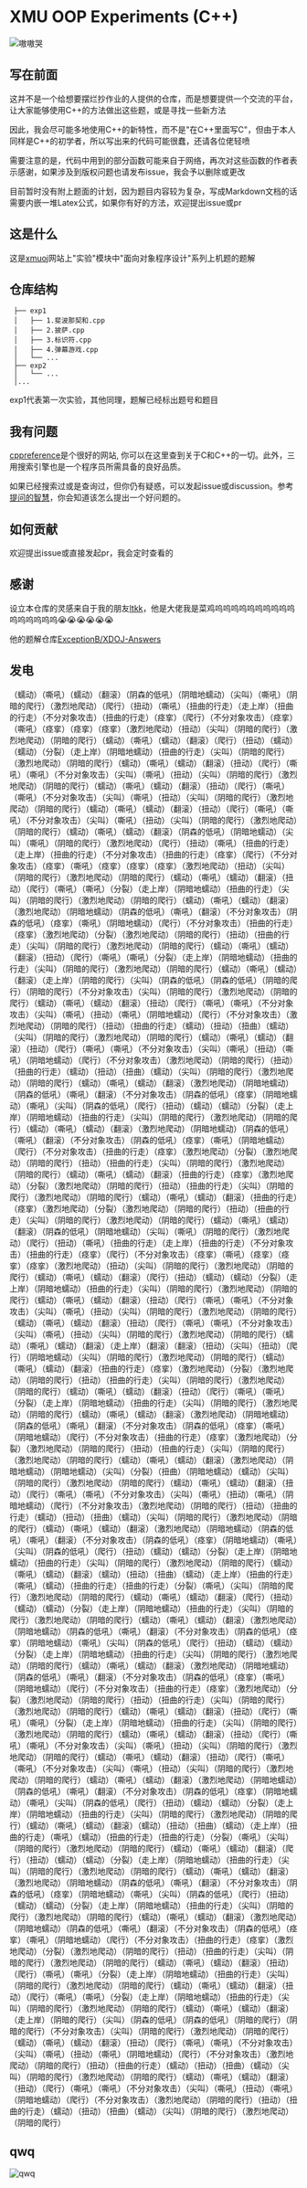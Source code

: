 # XMU OOP Experiments (C++)

![嗷嗷哭](https://user-images.githubusercontent.com/57581480/229348131-f49ddc53-70b8-4839-8085-e6dbba2d9119.png)

## 写在前面

这并不是一个给想要摆烂抄作业的人提供的仓库，而是想要提供一个交流的平台，让大家能够使用C++的方法做出这些题，或是寻找一些新方法

因此，我会尽可能多地使用C++的新特性，而不是"在C++里面写C"，但由于本人同样是C++的初学者，所以写出来的代码可能很蠢，还请各位佬轻喷

需要注意的是，代码中用到的部分函数可能来自于网络，再次对这些函数的作者表示感谢，如果涉及到版权问题也请发布issue，我会予以删除或更改

目前暂时没有附上题面的计划，因为题目内容较为复杂，写成Markdown文档的话需要内嵌一堆Latex公式，如果你有好的方法，欢迎提出issue或pr

## 这是什么

这是[xmuoj](http://xmuoj.com/)网站上"实验"模块中"面向对象程序设计"系列上机题的题解

## 仓库结构
```
 ├── exp1
 │   ├── 1.斐波那契和.cpp
 │   ├── 2.披萨.cpp
 │   ├── 3.标识符.cpp
 │   ├── 4.弹幕游戏.cpp
 │   └── ...
 ├── exp2
 │   └── ...
 │...
```

exp1代表第一次实验，其他同理，题解已经标出题号和题目

## 我有问题

[cppreference](https://zh.cppreference.com/w/首页)是个很好的网站, 你可以在这里查到关于C和C++的一切。此外，三用搜索引擎也是一个程序员所需具备的良好品质。

如果已经搜索过或是查询过，但你仍有疑惑，可以发起issue或discussion。参考[提问的智慧](https://lug.ustc.edu.cn/wiki/doc/smart-questions/)，你会知道该怎么提出一个好问题的。

## 如何贡献

欢迎提出issue或直接发起pr，我会定时查看的

## 感谢

设立本仓库的灵感来自于我的朋友[ltkk](https://github.com/ExceptionB)，他是大佬我是菜鸡呜呜呜呜呜呜呜呜呜呜呜呜呜呜呜呜😭😭😭😭😭😭


他的题解仓库[ExceptionB/XDOJ-Answers](https://github.com/ExceptionB/XDOJ-Answers)

## 发电

（蠕动）（嘶吼）（蠕动）（翻滚）（阴森的低吼）（阴暗地蠕动）（尖叫）（嘶吼）（阴暗的爬行）（激烈地爬动）（爬行）（扭动）（嘶吼）（扭曲的行走）（走上岸）（扭曲的行走）（不分对象攻击）（扭曲的行走）（痉挛）（爬行）（不分对象攻击）（痉挛）（嘶吼）（痉挛）（痉挛）（痉挛）（激烈地爬动）（扭动）（尖叫）（阴暗的爬行）（激烈地爬动）（阴暗的爬行）（蠕动）（嘶吼）（蠕动）（翻滚）（爬行）（扭动）（蠕动）（蠕动）（分裂）（走上岸）（阴暗地蠕动）（扭曲的行走）（尖叫）（阴暗的爬行）（激烈地爬动）（阴暗的爬行）（蠕动）（嘶吼）（蠕动）（翻滚）（扭动）（爬行）（嘶吼）（嘶吼）（不分对象攻击）（尖叫）（嘶吼）（扭动）（尖叫）（阴暗的爬行）（激烈地爬动）（阴暗的爬行）（蠕动）（嘶吼）（蠕动）（翻滚）（扭动）（爬行）（嘶吼）（嘶吼）（不分对象攻击）（尖叫）（嘶吼）（扭动）（尖叫）（阴暗的爬行）（激烈地爬动）（阴暗的爬行）（蠕动）（嘶吼）（蠕动）（翻滚）（扭动）（爬行）（嘶吼）（嘶吼）（不分对象攻击）（尖叫）（嘶吼）（扭动）（尖叫）（阴暗的爬行）（激烈地爬动）（阴暗的爬行）（蠕动）（嘶吼）（蠕动）（翻滚）（阴森的低吼）（阴暗地蠕动）（尖叫）（嘶吼）（阴暗的爬行）（激烈地爬动）（爬行）（扭动）（嘶吼）（扭曲的行走）（走上岸）（扭曲的行走）（不分对象攻击）（扭曲的行走）（痉挛）（爬行）（不分对象攻击）（痉挛）（嘶吼）（痉挛）（痉挛）（痉挛）（激烈地爬动）（扭动）（尖叫）（阴暗的爬行）（激烈地爬动）（阴暗的爬行）（蠕动）（嘶吼）（蠕动）（翻滚）（扭动）（爬行）（嘶吼）（嘶吼）（分裂）（走上岸）（阴暗地蠕动）（扭曲的行走）（尖叫）（阴暗的爬行）（激烈地爬动）（阴暗的爬行）（蠕动）（嘶吼）（蠕动）（翻滚）（激烈地爬动）（阴暗地蠕动）（阴森的低吼）（嘶吼）（翻滚）（不分对象攻击）（阴森的低吼）（痉挛）（嘶吼）（阴暗地蠕动）（爬行）（不分对象攻击）（扭曲的行走）（痉挛）（激烈地爬动）（分裂）（激烈地爬动）（阴暗的爬行）（扭动）（扭曲的行走）（尖叫）（阴暗的爬行）（激烈地爬动）（阴暗的爬行）（蠕动）（嘶吼）（蠕动）（翻滚）（扭动）（爬行）（嘶吼）（嘶吼）（分裂）（走上岸）（阴暗地蠕动）（扭曲的行走）（尖叫）（阴暗的爬行）（激烈地爬动）（阴暗的爬行）（蠕动）（嘶吼）（蠕动）（翻滚）（走上岸）（阴暗的爬行）（尖叫）（阴森的低吼）（阴森的低吼）（阴暗的爬行）（阴暗的爬行）（不分对象攻击）（尖叫）（阴暗的爬行）（激烈地爬动）（阴暗的爬行）（蠕动）（嘶吼）（蠕动）（翻滚）（扭动）（爬行）（嘶吼）（嘶吼）（不分对象攻击）（尖叫）（嘶吼）（扭动）（嘶吼）（阴暗地蠕动）（爬行）（不分对象攻击）（激烈地爬动）（阴暗的爬行）（扭动）（扭曲的行走）（蠕动）（扭动）（扭曲）（蠕动）（尖叫）（阴暗的爬行）（激烈地爬动）（阴暗的爬行）（蠕动）（嘶吼）（蠕动）（翻滚）（扭动）（爬行）（嘶吼）（嘶吼）（不分对象攻击）（尖叫）（嘶吼）（扭动）（嘶吼）（阴暗地蠕动）（爬行）（不分对象攻击）（激烈地爬动）（阴暗的爬行）（扭动）（扭曲的行走）（蠕动）（扭动）（扭曲）（蠕动）（尖叫）（阴暗的爬行）（激烈地爬动）（阴暗的爬行）（蠕动）（嘶吼）（蠕动）（翻滚）（激烈地爬动）（阴暗地蠕动）（阴森的低吼）（嘶吼）（翻滚）（不分对象攻击）（阴森的低吼）（痉挛）（阴暗地蠕动）（嘶吼）（尖叫）（阴森的低吼）（爬行）（扭动）（蠕动）（蠕动）（分裂）（走上岸）（阴暗地蠕动）（扭曲的行走）（尖叫）（阴暗的爬行）（激烈地爬动）（阴暗的爬行）（蠕动）（嘶吼）（蠕动）（翻滚）（激烈地爬动）（阴暗地蠕动）（阴森的低吼）（嘶吼）（翻滚）（不分对象攻击）（阴森的低吼）（痉挛）（嘶吼）（阴暗地蠕动）（爬行）（不分对象攻击）（扭曲的行走）（痉挛）（激烈地爬动）（分裂）（激烈地爬动）（阴暗的爬行）（扭动）（扭曲的行走）（尖叫）（阴暗的爬行）（激烈地爬动）（阴暗的爬行）（蠕动）（嘶吼）（蠕动）（翻滚）（扭曲的行走）（痉挛）（激烈地爬动）（分裂）（激烈地爬动）（阴暗的爬行）（扭动）（扭曲的行走）（尖叫）（阴暗的爬行）（激烈地爬动）（阴暗的爬行）（蠕动）（嘶吼）（蠕动）（翻滚）（扭曲的行走）（痉挛）（激烈地爬动）（分裂）（激烈地爬动）（阴暗的爬行）（扭动）（扭曲的行走）（尖叫）（阴暗的爬行）（激烈地爬动）（阴暗的爬行）（蠕动）（嘶吼）（蠕动）（翻滚）（阴森的低吼）（阴暗地蠕动）（尖叫）（嘶吼）（阴暗的爬行）（激烈地爬动）（爬行）（扭动）（嘶吼）（扭曲的行走）（走上岸）（扭曲的行走）（不分对象攻击）（扭曲的行走）（痉挛）（爬行）（不分对象攻击）（痉挛）（嘶吼）（痉挛）（痉挛）（痉挛）（激烈地爬动）（扭动）（尖叫）（阴暗的爬行）（激烈地爬动）（阴暗的爬行）（蠕动）（嘶吼）（蠕动）（翻滚）（爬行）（扭动）（蠕动）（蠕动）（分裂）（走上岸）（阴暗地蠕动）（扭曲的行走）（尖叫）（阴暗的爬行）（激烈地爬动）（阴暗的爬行）（蠕动）（嘶吼）（蠕动）（翻滚）（扭动）（爬行）（嘶吼）（嘶吼）（不分对象攻击）（尖叫）（嘶吼）（扭动）（尖叫）（阴暗的爬行）（激烈地爬动）（阴暗的爬行）（蠕动）（嘶吼）（蠕动）（翻滚）（扭动）（爬行）（嘶吼）（嘶吼）（不分对象攻击）（尖叫）（嘶吼）（扭动）（尖叫）（阴暗的爬行）（激烈地爬动）（阴暗的爬行）（蠕动）（嘶吼）（蠕动）（翻滚）（走上岸）（翻滚）（翻滚）（扭动）（尖叫）（扭动）（爬行）（阴暗地蠕动）（尖叫）（阴暗的爬行）（激烈地爬动）（阴暗的爬行）（蠕动）（嘶吼）（蠕动）（翻滚）（扭曲的行走）（痉挛）（激烈地爬动）（分裂）（激烈地爬动）（阴暗的爬行）（扭动）（扭曲的行走）（尖叫）（阴暗的爬行）（激烈地爬动）（阴暗的爬行）（蠕动）（嘶吼）（蠕动）（翻滚）（扭动）（爬行）（嘶吼）（嘶吼）（分裂）（走上岸）（阴暗地蠕动）（扭曲的行走）（尖叫）（阴暗的爬行）（激烈地爬动）（阴暗的爬行）（蠕动）（嘶吼）（蠕动）（翻滚）（激烈地爬动）（阴暗地蠕动）（阴森的低吼）（嘶吼）（翻滚）（不分对象攻击）（阴森的低吼）（痉挛）（嘶吼）（阴暗地蠕动）（爬行）（不分对象攻击）（扭曲的行走）（痉挛）（激烈地爬动）（分裂）（激烈地爬动）（阴暗的爬行）（扭动）（扭曲的行走）（尖叫）（阴暗的爬行）（激烈地爬动）（阴暗的爬行）（蠕动）（嘶吼）（蠕动）（翻滚）（激烈地爬动）（阴暗地蠕动）（阴暗地蠕动）（尖叫）（分裂）（扭曲）（阴暗地蠕动）（蠕动）（尖叫）（阴暗的爬行）（激烈地爬动）（阴暗的爬行）（蠕动）（嘶吼）（蠕动）（翻滚）（扭动）（爬行）（嘶吼）（嘶吼）（不分对象攻击）（尖叫）（嘶吼）（扭动）（嘶吼）（阴暗地蠕动）（爬行）（不分对象攻击）（激烈地爬动）（阴暗的爬行）（扭动）（扭曲的行走）（蠕动）（扭动）（扭曲）（蠕动）（尖叫）（阴暗的爬行）（激烈地爬动）（阴暗的爬行）（蠕动）（嘶吼）（蠕动）（翻滚）（激烈地爬动）（阴暗地蠕动）（阴森的低吼）（嘶吼）（翻滚）（不分对象攻击）（阴森的低吼）（痉挛）（阴暗地蠕动）（嘶吼）（尖叫）（阴森的低吼）（爬行）（扭动）（蠕动）（蠕动）（分裂）（走上岸）（阴暗地蠕动）（扭曲的行走）（尖叫）（阴暗的爬行）（激烈地爬动）（阴暗的爬行）（蠕动）（嘶吼）（蠕动）（翻滚）（蠕动）（扭动）（扭曲）（蠕动）（走上岸）（扭曲的行走）（嘶吼）（蠕动）（扭曲的行走）（扭曲的行走）（分裂）（嘶吼）（尖叫）（阴暗的爬行）（激烈地爬动）（阴暗的爬行）（蠕动）（嘶吼）（蠕动）（翻滚）（爬行）（扭动）（蠕动）（蠕动）（分裂）（走上岸）（阴暗地蠕动）（扭曲的行走）（尖叫）（阴暗的爬行）（激烈地爬动）（阴暗的爬行）（蠕动）（嘶吼）（蠕动）（翻滚）（激烈地爬动）（阴暗地蠕动）（阴森的低吼）（嘶吼）（翻滚）（不分对象攻击）（阴森的低吼）（痉挛）（阴暗地蠕动）（嘶吼）（尖叫）（阴森的低吼）（爬行）（扭动）（蠕动）（蠕动）（分裂）（走上岸）（阴暗地蠕动）（扭曲的行走）（尖叫）（阴暗的爬行）（激烈地爬动）（阴暗的爬行）（蠕动）（嘶吼）（蠕动）（翻滚）（激烈地爬动）（阴暗地蠕动）（阴森的低吼）（嘶吼）（翻滚）（不分对象攻击）（阴森的低吼）（痉挛）（嘶吼）（阴暗地蠕动）（爬行）（不分对象攻击）（扭曲的行走）（痉挛）（激烈地爬动）（分裂）（激烈地爬动）（阴暗的爬行）（扭动）（扭曲的行走）（尖叫）（阴暗的爬行）（激烈地爬动）（阴暗的爬行）（蠕动）（嘶吼）（蠕动）（翻滚）（扭动）（爬行）（嘶吼）（嘶吼）（分裂）（走上岸）（阴暗地蠕动）（扭曲的行走）（尖叫）（阴暗的爬行）（激烈地爬动）（阴暗的爬行）（蠕动）（嘶吼）（蠕动）（翻滚）（扭动）（爬行）（嘶吼）（嘶吼）（不分对象攻击）（尖叫）（嘶吼）（扭动）（尖叫）（阴暗的爬行）（激烈地爬动）（阴暗的爬行）（蠕动）（嘶吼）（蠕动）（翻滚）（扭动）（爬行）（嘶吼）（嘶吼）（不分对象攻击）（尖叫）（嘶吼）（扭动）（尖叫）（阴暗的爬行）（激烈地爬动）（阴暗的爬行）（蠕动）（嘶吼）（蠕动）（翻滚）（激烈地爬动）（阴暗地蠕动）（阴森的低吼）（嘶吼）（翻滚）（不分对象攻击）（阴森的低吼）（痉挛）（阴暗地蠕动）（嘶吼）（尖叫）（阴森的低吼）（爬行）（扭动）（蠕动）（蠕动）（分裂）（走上岸）（阴暗地蠕动）（扭曲的行走）（尖叫）（阴暗的爬行）（激烈地爬动）（阴暗的爬行）（蠕动）（嘶吼）（蠕动）（翻滚）（蠕动）（扭动）（扭曲）（蠕动）（走上岸）（扭曲的行走）（嘶吼）（蠕动）（扭曲的行走）（扭曲的行走）（分裂）（嘶吼）（尖叫）（阴暗的爬行）（激烈地爬动）（阴暗的爬行）（蠕动）（嘶吼）（蠕动）（翻滚）（爬行）（扭动）（蠕动）（蠕动）（分裂）（走上岸）（阴暗地蠕动）（扭曲的行走）（尖叫）（阴暗的爬行）（激烈地爬动）（阴暗的爬行）（蠕动）（嘶吼）（蠕动）（翻滚）（激烈地爬动）（阴暗地蠕动）（阴森的低吼）（嘶吼）（翻滚）（不分对象攻击）（阴森的低吼）（痉挛）（阴暗地蠕动）（嘶吼）（尖叫）（阴森的低吼）（爬行）（扭动）（蠕动）（蠕动）（分裂）（走上岸）（阴暗地蠕动）（扭曲的行走）（尖叫）（阴暗的爬行）（激烈地爬动）（阴暗的爬行）（蠕动）（嘶吼）（蠕动）（翻滚）（激烈地爬动）（阴暗地蠕动）（阴森的低吼）（嘶吼）（翻滚）（不分对象攻击）（阴森的低吼）（痉挛）（嘶吼）（阴暗地蠕动）（爬行）（不分对象攻击）（扭曲的行走）（痉挛）（激烈地爬动）（分裂）（激烈地爬动）（阴暗的爬行）（扭动）（扭曲的行走）（尖叫）（阴暗的爬行）（激烈地爬动）（阴暗的爬行）（蠕动）（嘶吼）（蠕动）（翻滚）（扭动）（爬行）（嘶吼）（嘶吼）（分裂）（走上岸）（阴暗地蠕动）（扭曲的行走）（尖叫）（阴暗的爬行）（激烈地爬动）（阴暗的爬行）（蠕动）（嘶吼）（蠕动）（翻滚）（扭动）（爬行）（嘶吼）（嘶吼）（分裂）（走上岸）（阴暗地蠕动）（扭曲的行走）（尖叫）（阴暗的爬行）（激烈地爬动）（阴暗的爬行）（蠕动）（嘶吼）（蠕动）（翻滚）（走上岸）（阴暗的爬行）（尖叫）（阴森的低吼）（阴森的低吼）（阴暗的爬行）（阴暗的爬行）（不分对象攻击）（尖叫）（阴暗的爬行）（激烈地爬动）（阴暗的爬行）（蠕动）（嘶吼）（蠕动）（翻滚）（扭动）（爬行）（嘶吼）（嘶吼）（不分对象攻击）（尖叫）（嘶吼）（扭动）（嘶吼）（阴暗地蠕动）（爬行）（不分对象攻击）（激烈地爬动）（阴暗的爬行）（扭动）（扭曲的行走）（蠕动）（扭动）（扭曲）（蠕动）（尖叫）（阴暗的爬行）（激烈地爬动）（阴暗的爬行）（蠕动）（嘶吼）（蠕动）（翻滚）（扭动）（爬行）（嘶吼）（嘶吼）（不分对象攻击）（尖叫）（嘶吼）（扭动）（嘶吼）（阴暗地蠕动）（爬行）（不分对象攻击）（激烈地爬动）（阴暗的爬行）（扭动）（扭曲的行走）（蠕动）（扭动）（扭曲）（蠕动）（尖叫）（阴暗的爬行）（激烈地爬动）（阴暗的爬行）

## qwq

![qwq](https://repobeats.axiom.co/api/embed/27d6027b670b046b15cdc4056475e5927d9435f1.svg "Repobeats analytics image")
